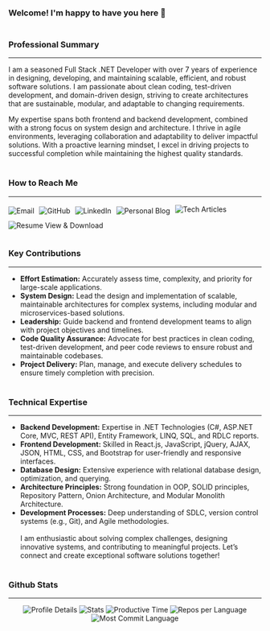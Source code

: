 
### Welcome! I'm happy to have you here 👋 <br/><br/>
### Professional Summary
---
I am a seasoned Full Stack .NET Developer with over 7 years of experience in designing, developing, and maintaining scalable, efficient, and robust software solutions. I am passionate about clean coding, test-driven development, and domain-driven design, striving to create architectures that are sustainable, modular, and adaptable to changing requirements.

My expertise spans both frontend and backend development, combined with a strong focus on system design and architecture. I thrive in agile environments, leveraging collaboration and adaptability to deliver impactful solutions. With a proactive learning mindset, I excel in driving projects to successful completion while maintaining the highest quality standards. <br/><br/>
### How to Reach Me 
---
<div style="display: flex; gap: 10px; flex-wrap: wrap;">
  <a href="mailto:omarfaruque94bd@gmail.com" style="text-decoration: none; padding-top: 5px;">
    <img src="https://img.shields.io/badge/Email-Email-ff6347?style=flat-square&logo=gmail" alt="Email">
  </a>
  <a href="https://github.com/mofshamim" style="text-decoration: none; padding-top: 5px;" target="_blank">
    <img src="https://img.shields.io/badge/GitHub-GitHub-8e44ad?style=flat-square&logo=GitHub" alt="GitHub">
  </a>
  <a href="https://www.linkedin.com/in/mofshamim/" style="text-decoration: none; padding-top: 5px;" target="_blank">
    <img src="https://img.shields.io/badge/LinkedIn-LinkedIn-0077b5?style=flat-square&logo=LinkedIn" alt="LinkedIn">
  </a>
  <a href="https://mofshamim.github.io/" style="text-decoration: none; padding-top: 5px;" target="_blank">
    <img src="https://img.shields.io/badge/Personal%20Blog-Personal%20Blog-1abc9c?style=flat-square&logo=githubpages" alt="Personal Blog">
  </a>
  <a href="https://dev.to/mofshamim" style="text-decoration: none; padding-top: 2px;" target="_blank">
    <img src="https://img.shields.io/badge/Tech%20Articles-Tech%20Articles-f39c12?style=flat-square&logo=dev.to" alt="Tech Articles">
  </a>
  <a href="https://drive.google.com/file/d/1YivMcCEQXr9VyU8Xb_YOXBJAYxcC9OeF/view" style="text-decoration: none; padding-top: 2px;" target="_blank">
    <img src="https://img.shields.io/badge/Resume-View_&_Download-3498db?style=flat-square&logo=file-pdf" alt="Resume View & Download">
  </a><br/><br/>
</div>

### Key Contributions
---
- **Effort Estimation:** Accurately assess time, complexity, and priority for large-scale applications.
- **System Design:** Lead the design and implementation of scalable, maintainable architectures for complex systems, including modular and microservices-based solutions.
- **Leadership:** Guide backend and frontend development teams to align with project objectives and timelines.
- **Code Quality Assurance:** Advocate for best practices in clean coding, test-driven development, and peer code reviews to ensure robust and maintainable codebases.
- **Project Delivery:** Plan, manage, and execute delivery schedules to ensure timely completion with precision. <br/><br/>
### Technical Expertise
---
- **Backend Development:** Expertise in .NET Technologies (C#, ASP.NET Core, MVC, REST API), Entity Framework, LINQ, SQL, and RDLC reports.
- **Frontend Development:** Skilled in React.js, JavaScript, jQuery, AJAX, JSON, HTML, CSS, and Bootstrap for user-friendly and responsive interfaces.
- **Database Design:** Extensive experience with relational database design, optimization, and querying.
- **Architecture Principles:** Strong foundation in OOP, SOLID principles, Repository Pattern, Onion Architecture, and Modular Monolith Architecture.
- **Development Processes:** Deep understanding of SDLC, version control systems (e.g., Git), and Agile methodologies. <br/><br/>
I am enthusiastic about solving complex challenges, designing innovative systems, and contributing to meaningful projects. Let’s connect and create exceptional software solutions together! <br/><br/>
### Github Stats
---
<!-- Stats Section -->
<div id="stats-section" align="center">
  <img src="https://github-profile-summary-cards.vercel.app/api/cards/profile-details?username=mofshamim&theme=vue" alt="Profile Details">
  <img src="https://github-profile-summary-cards.vercel.app/api/cards/stats?username=mofshamim&theme=vue" alt="Stats">
  <img src="https://github-profile-summary-cards.vercel.app/api/cards/productive-time?username=mofshamim&theme=vue&utcOffset=6" alt="Productive Time">
  <img src="https://github-profile-summary-cards.vercel.app/api/cards/repos-per-language?username=mofshamim&theme=vue" alt="Repos per Language">
  <img src="https://github-profile-summary-cards.vercel.app/api/cards/most-commit-language?username=mofshamim&theme=vue" alt="Most Commit Language">
</div>
